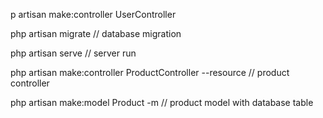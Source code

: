 p artisan make:controller UserController

php artisan migrate // database migration

php artisan serve // server run

php artisan make:controller ProductController --resource // product controller

php artisan make:model Product -m // product model with database table
